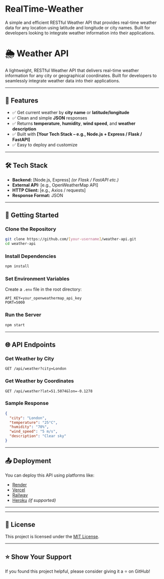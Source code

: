 # RealTime-Weather
A simple and efficient RESTful Weather API that provides real-time weather data for any location using latitude and longitude or city names. Built for developers looking to integrate weather information into their applications.

# 🌦️ Weather API

A lightweight, RESTful Weather API that delivers real-time weather information for any city or geographical coordinates. Built for developers to seamlessly integrate weather data into their applications.

---

## 📌 Features

- ✅ Get current weather by **city name** or **latitude/longitude**
- ✅ Clean and simple **JSON** responses
- ✅ Returns **temperature**, **humidity**, **wind speed**, and **weather description**
- ✅ Built with **[Your Tech Stack – e.g., Node.js + Express / Flask / FastAPI]**
- ✅ Easy to deploy and customize

---

## 🛠️ Tech Stack

- **Backend:** [Node.js, Express] *(or Flask / FastAPI etc.)*
- **External API:** [e.g., OpenWeatherMap API]
- **HTTP Client:** [e.g., Axios / requests]
- **Response Format:** JSON

---

## 🚀 Getting Started

### Clone the Repository
```bash
git clone https://github.com/[your-username]/weather-api.git
cd weather-api
```

### Install Dependencies
```bash
npm install
```

### Set Environment Variables

Create a `.env` file in the root directory:

```
API_KEY=your_openweathermap_api_key
PORT=5000
```

### Run the Server
```bash
npm start
```

---

## 🌐 API Endpoints

### Get Weather by City
```
GET /api/weather?city=London
```

### Get Weather by Coordinates
```
GET /api/weather?lat=51.5074&lon=-0.1278
```

### Sample Response
```json
{
  "city": "London",
  "temperature": "25°C",
  "humidity": "70%",
  "wind_speed": "5 m/s",
  "description": "Clear sky"
}
```

---

## 📤 Deployment

You can deploy this API using platforms like:

- [Render](https://render.com/)
- [Vercel](https://vercel.com/)
- [Railway](https://railway.app/)
- [Heroku](https://heroku.com/) *(if supported)*

---



---

## 📝 License

This project is licensed under the [MIT License](LICENSE).

---

## ⭐️ Show Your Support

If you found this project helpful, please consider giving it a ⭐ on GitHub!
